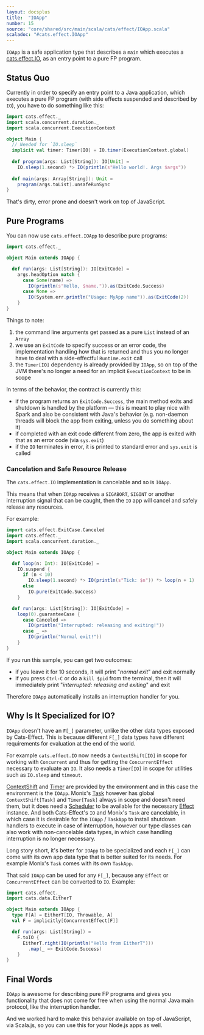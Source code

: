 ```yaml
---
layout: docsplus
title:  "IOApp"
number: 15
source: "core/shared/src/main/scala/cats/effect/IOApp.scala"
scaladoc: "#cats.effect.IOApp"
---
```


`IOApp` is a safe application type that describes a `main` 
which executes a [cats.effect.IO](./io.md), as an entry point to 
a pure FP program.

<nav role="navigation" id="toc"></nav>

## Status Quo

Currently in order to specify an entry point to a Java application,
which executes a pure FP program (with side effects suspended and
described by `IO`), you have to do something like this:

```scala mdoc:silent
import cats.effect._
import scala.concurrent.duration._
import scala.concurrent.ExecutionContext

object Main {
  // Needed for `IO.sleep`
  implicit val timer: Timer[IO] = IO.timer(ExecutionContext.global)
  
  def program(args: List[String]): IO[Unit] =
    IO.sleep(1.second) *> IO(println(s"Hello world!. Args $args"))
    
  def main(args: Array[String]): Unit =
    program(args.toList).unsafeRunSync
}
```

That's dirty, error prone and doesn't work on top of JavaScript.

## Pure Programs

You can now use `cats.effect.IOApp` to describe pure programs:

```scala mdoc:reset:silent
import cats.effect._

object Main extends IOApp {

  def run(args: List[String]): IO[ExitCode] =
    args.headOption match {
      case Some(name) =>
        IO(println(s"Hello, $name.")).as(ExitCode.Success)
      case None =>
        IO(System.err.println("Usage: MyApp name")).as(ExitCode(2))
    }  
}
```

Things to note:

1. the command line arguments get passed as a pure `List` instead of an `Array`
2. we use an `ExitCode` to specify success or an error code, the implementation 
   handling how that is returned and thus you no longer have to deal with a
   side-effectful `Runtime.exit` call
3. the `Timer[IO]` dependency is already provided by `IOApp`,
   so on top of the JVM there's no longer a need for an implicit
   `ExecutionContext` to be in scope
   
In terms of the behavior, the contract is currently this:

- if the program returns an `ExitCode.Success`, the main method exits and
  shutdown is handled by the platform — this is meant to play nice with 
  Spark and also be consistent with Java's behavior (e.g. non-daemon threads
  will block the app from exiting, unless you do something about it)
- if completed with an exit code different from zero, the app is exited
  with that as an error code (via `sys.exit`)
- if the `IO` terminates in error, it is printed to standard error and
  `sys.exit` is called
  
### Cancelation and Safe Resource Release

The `cats.effect.IO` implementation is cancelable and so is `IOApp`.

This means that when `IOApp` receives a `SIGABORT`, `SIGINT` or another
interruption signal that can be caught, then the `IO` app will cancel
and safely release any resources.

For example:

```scala mdoc:reset:silent
import cats.effect.ExitCase.Canceled
import cats.effect._
import scala.concurrent.duration._

object Main extends IOApp {

  def loop(n: Int): IO[ExitCode] =
    IO.suspend {
      if (n < 10)
        IO.sleep(1.second) *> IO(println(s"Tick: $n")) *> loop(n + 1)
      else
        IO.pure(ExitCode.Success)
    }

  def run(args: List[String]): IO[ExitCode] =
    loop(0).guaranteeCase {
      case Canceled =>
        IO(println("Interrupted: releasing and exiting!"))
      case _ =>
        IO(println("Normal exit!"))
    }
}
```

If you run this sample, you can get two outcomes:

- if you leave it for 10 seconds, it will print "*normal exit*" and exit normally
- if you press `Ctrl-C` or do a `kill $pid` from the terminal, then it will immediately print
  "*interrupted: releasing and exiting*" and exit
  
Therefore `IOApp` automatically installs an interruption handler for you.

## Why Is It Specialized for IO?

`IOApp` doesn't have an `F[_]` parameter, unlike the other data types 
exposed by Cats-Effect. This is because different `F[_]` data types have 
different requirements for evaluation at the end of the world.

For example `cats.effect.IO` now needs a `ContextShift[IO]` in scope
for working with `Concurrent` and thus for getting the
`ConcurrentEffect` necessary to evaluate an `IO`. It also needs a
`Timer[IO]` in scope for utilities such as `IO.sleep` and `timeout`.
 
[ContextShift](../datatypes/contextshift.md) and
[Timer](../datatypes/timer.md) are provided by the environment and
in this case the environment is the `IOApp`. Monix's
[Task](https://monix.io/docs/3x/eval/task.html) however has global
`ContextShift[Task]` and `Timer[Task]` always in scope and doesn't
need them, but it does need a
[Scheduler](https://monix.io/docs/3x/execution/scheduler.html) to be
available for the necessary [Effect](../typeclasses/effect.md) instance. And both
Cats-Effect's `IO` and Monix's `Task` are cancelable, in which case it
is desirable for the `IOApp` / `TaskApp` to install shutdown handlers
to execute in case of interruption, however our type classes can also
work with non-cancelable data types, in which case handling
interruption is no longer necessary.

Long story short, it's better for `IOApp` to be specialized and
each `F[_]` can come with its own app data type that is better suited
for its needs. For example Monix's `Task` comes with its own `TaskApp`.

That said `IOApp` can be used for any `F[_]`, because any `Effect`
or `ConcurrentEffect` can be converted to `IO`. Example:

```scala mdoc:reset:silent
import cats.effect._
import cats.data.EitherT

object Main extends IOApp {
  type F[A] = EitherT[IO, Throwable, A]
  val F = implicitly[ConcurrentEffect[F]]

  def run(args: List[String]) = 
    F.toIO {
      EitherT.right(IO(println("Hello from EitherT")))
        .map(_ => ExitCode.Success)
    }
}
```

## Final Words

`IOApp` is awesome for describing pure FP programs and gives you functionality 
that does not come for free when using the normal Java main protocol, like the
interruption handler.

And we worked hard to make this behavior available on top of JavaScript, via 
Scala.js, so you can use this for your Node.js apps as well.
